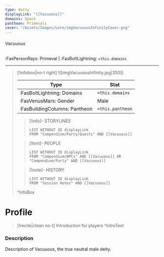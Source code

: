 ```yaml
---
type: deity
displayLink: "[[Vacuuous]]"
domains: Space
pantheon: Primevals
cover: "/Assets/Images/Lore/imgVacuuousInfinityCover.png"
---
```


###### Vacuuous
<span class="sub2">:FasPersonRays: Primeval | :FasBoltLightning: `=this.domains` </span>
___

> [!infobox|no-t right]
> ![[imgVacuuousInfinity.jpg|350]]
>
> | Type | Stat |
> | ---- | ---- |
> | :FasBoltLightning: Domains | `=this.domains` |
> | :FasVenusMars: Gender | Male |
> | :FasBuildingColumns: Pantheon | `=this.pantheon` |
>
>> [!info]- STORYLINES
>>```dataview
>>LIST WITHOUT ID displayLink
>>FROM "Compendium/Party/Quests" AND [[Vacuuous]]
>
>> [!hint]-  PEOPLE
>>```dataview
>>LIST WITHOUT ID displayLink
>>FROM "Compendium/NPCs" AND [[Vacuuous]] OR "Compendium/Party" AND [[Vacuuous]] 
>
>>[!note]- HISTORY
>>```dataview
>>LIST WITHOUT ID displayLink
>>FROM "Session Notes" AND [[Vacuuous]]
>
>^InfoBox

# Profile

> [!recite|clean no-t]
>	Introduction for players
>^IntroText

### Description
Description of Vacuuous, the true neutral male deity.
